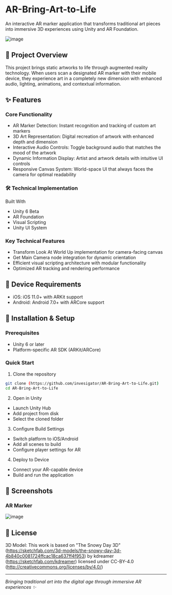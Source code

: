 # AR-Bring-Art-to-Life
An interactive AR marker application that transforms traditional art pieces into immersive 3D experiences using Unity and AR Foundation.

![image](https://github.com/user-attachments/assets/4d6691ed-6a52-4444-bbc0-d7e66711e9e2)

## 📖 Project Overview
This project brings static artworks to life through augmented reality technology. When users scan a designated AR marker with their mobile device, they experience art in a completely new dimension with enhanced audio, lighting, animations, and contextual information.


## ✨ Features
### Core Functionality
- AR Marker Detection: Instant recognition and tracking of custom art markers
- 3D Art Representation: Digital recreation of artwork with enhanced depth and dimension
- Interactive Audio Controls: Toggle background audio that matches the mood of the artwork
- Dynamic Information Display: Artist and artwork details with intuitive UI controls
- Responsive Canvas System: World-space UI that always faces the camera for optimal readability

### 🛠️ Technical Implementation
Built With
- Unity 6 Beta
- AR Foundation
- Visual Scripting
- Unity UI System

### Key Technical Features
- Transform Look At World Up implementation for camera-facing canvas
- Get Main Camera node integration for dynamic orientation
- Efficient visual scripting architecture with modular functionality
- Optimized AR tracking and rendering performance


## 📱 Device Requirements
- iOS: iOS 11.0+ with ARKit support
- Android: Android 7.0+ with ARCore support


## 🚀 Installation & Setup
### Prerequisites
- Unity 6 or later
- Platform-specific AR SDK (ARKit/ARCore)

### Quick Start

1. Clone the repository
```bash
git clone (https://github.com/invesigator/AR-Bring-Art-to-Life.git)
cd AR-Bring-Art-to-Life
```

2. Open in Unity
- Launch Unity Hub
- Add project from disk
- Select the cloned folder

3. Configure Build Settings

- Switch platform to iOS/Android
- Add all scenes to build
- Configure player settings for AR

4. Deploy to Device
- Connect your AR-capable device
- Build and run the application


## 📸 Screenshots
### AR Marker
![image](https://github.com/user-attachments/assets/719893a2-6ea4-49ac-812c-a5c095a461a4)


## 📄 License
3D Model:
This work is based on "The Snowy Day 3D" (https://sketchfab.com/3d-models/the-snowy-day-3d-4b840c0081724ffcac18ca637ff4f953) by kdreamer (https://sketchfab.com/kdreamer) licensed under CC-BY-4.0 (http://creativecommons.org/licenses/by/4.0/)


---
_Bringing traditional art into the digital age through immersive AR experiences ✨_
